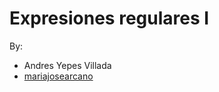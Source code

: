 # Expresiones regulares I
By:
- Andres Yepes Villada
- [mariajosearcano](https://github.com/mariajosearcano)
